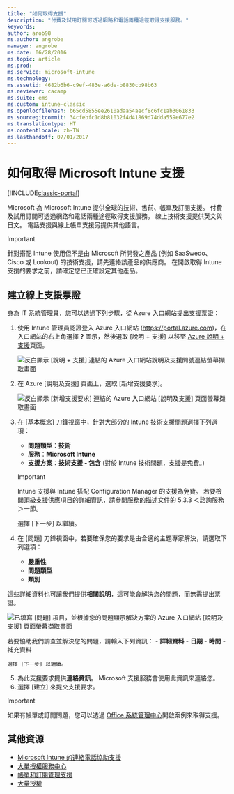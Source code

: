 ```yaml
---
title: "如何取得支援"
description: "付費及試用訂閱可透過網路和電話兩種途徑取得支援服務。"
keywords: 
author: arob98
ms.author: angrobe
manager: angrobe
ms.date: 06/28/2016
ms.topic: article
ms.prod: 
ms.service: microsoft-intune
ms.technology: 
ms.assetid: 4682b6b6-c9ef-483e-a6de-b8830cb98b63
ms.reviewer: cacamp
ms.suite: ems
ms.custom: intune-classic
ms.openlocfilehash: b65cd5855ee2610adaa54aecf8c6fc1ab3061833
ms.sourcegitcommit: 34cfebfc1d8b81032f4d41869d74dda559e677e2
ms.translationtype: HT
ms.contentlocale: zh-TW
ms.lasthandoff: 07/01/2017
---
```

# <a name="how-to-get-support-for-microsoft-intune"></a>如何取得 Microsoft Intune 支援

[!INCLUDE[classic-portal](../includes/classic-portal.md)]

Microsoft 為 Microsoft Intune 提供全球的技術、售前、帳單及訂閱支援。 付費及試用訂閱可透過網路和電話兩種途徑取得支援服務。 線上技術支援提供英文與日文。 電話支援與線上帳單支援另提供其他語言。

>[!IMPORTANT]
> 針對搭配 Intune 使用但不是由 Microsoft 所開發之產品 (例如 SaaSwedo、Cisco 或 Lookout) 的技術支援，請先連絡該產品的供應商。 在開啟取得 Intune 支援的要求之前，請確定您已正確設定其他產品。

## <a name="create-an-online-support-ticket"></a>建立線上支援票證

身為 IT 系統管理員，您可以透過下列步驟，從 Azure 入口網站提出支援票證：

1. 使用 Intune 管理員認證登入 Azure 入口網站 (https://portal.azure.com)，在入口網站的右上角選擇 **?** 圖示，然後選取 [說明 + 支援] 以移至 [Azure 說明 + 支援](https://portal.azure.com/#blade/Microsoft_Azure_Support/HelpAndSupportBlade/overview)頁面。

    ![反白顯示 [說明 + 支援] 連結的 Azure 入口網站說明及支援問號連結螢幕擷取畫面](./media/azure-get-support.png)

2. 在 Azure [說明及支援] 頁面上，選取 [新增支援要求]。

    ![反白顯示 [新增支援要求] 連結的 Azure 入口網站 [說明及支援] 頁面螢幕擷取畫面](media/azure-support-ticket-link.png)
3. 在 [基本概念] 刀鋒視窗中，針對大部分的 Intune 技術支援問題選擇下列選項：
    - **問題類型**：**技術**
    - **服務**：**Microsoft Intune**
    - **支援方案**：**技術支援 - 包含** (對於 Intune 技術問題，支援是免費。)

    >[!IMPORTANT]
    >Intune 支援與 Intune 搭配 Configuration Manager 的支援為免費。 若要檢閱頂級支援供應項目的詳細資訊，請參閱[服務的描述](https://www.microsoft.com/en-us/microsoftservices/services-list.aspx)文件的 5.3.3 ＜諮詢服務＞一節。

    選擇 [下一步] 以繼續。
4. 在 [問題] 刀鋒視窗中，若要確保您的要求是由合適的主題專家解決，請選取下列選項：
    - **嚴重性**
    - **問題類型**
    - **類別**

 這些詳細資料也可讓我們提供**相關說明**，這可能會解決您的問題，而無需提出票證。

 ![已填寫 [問題] 項目，並根據您的問題顯示解決方案的 Azure 入口網站 [說明及支援] 頁面螢幕擷取畫面](./media/support-need-solutions.png)

 若要協助我們調查並解決您的問題，請輸入下列資訊：
    -   **詳細資料**
    - **日期**
    - **時間**
    - 補充資料

    選擇 [下一步] 以繼續。
5. 為此支援要求提供**連絡資訊**。 Microsoft 支援服務會使用此資訊來連絡您。
6. 選擇 [建立] 來提交支援要求。

>[!IMPORTANT]
>如果有帳單或訂閱問題，您可以透過 [Office 系統管理中心](https://portal.office.com/Support/SupportEntry.aspx)開啟案例來取得支援。

## <a name="additional-resources"></a>其他資源
- [Microsoft Intune 的連絡電話協助支援](contact-assisted-phone-support-for-microsoft-intune.md)
- [大量授權服務中心](http://go.microsoft.com/fwlink/p/?LinkID=282016)
- [帳單和訂閱管理支援](https://support.office.com/article/Contact-Office-365-for-business-support-Admin-Help-32a17ca7-6fa0-4870-8a8d-e25ba4ccfd4b?ui=en-US&rs=en-US&ad=US)
- [大量授權](http://go.microsoft.com/fwlink/p/?LinkID=282015)
